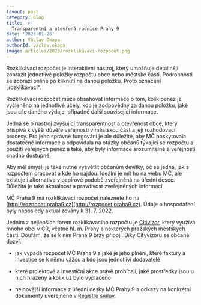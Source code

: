 ```yaml
---
layout: post
category: blog
title:  >-
  Transparentní a otevřená radnice Prahy 9
date: '2023-01-26'
author: Václav Okapa
authorId: vaclav.okapa
image: articles/2023/rozklikavaci-rozpocet.png
---
```

Rozklikávací rozpočet je interaktivní nástroj, který umožňuje detailněji zobrazit jednotlivé položky rozpočtu obce nebo městské části. Podrobnosti se zobrazí online po kliknutí na danou položku. Proto označení „rozklikávací“.

Rozklikávací rozpočet může obsahovat informace o tom, kolik peněz je vyčleněno na jednotlivé účely, kdo je zodpovědný za danou položku, jaké jsou cíle daného výdaje, případně další související informace.

Jedná se o nástroj zvyšující transparentnost a otevřenost obce, který přispívá  k vyšší důvěře veřejnosti v městskou část a její rozhodovací procesy. Pro jeho správné fungování je ale důležité, aby MČ poskytovala dostatečné informace a odpovídala na otázky občanů týkající se rozpočtu a použití veřejných peněz a také, aby byly informace srozumitelné a veřejnosti snadno dostupné.

Aby měl smysl, je také nutné vysvětlit občanům devítky, oč se jedná, jak s rozpočtem pracovat a kde ho najdou. Ideální je mít ho na webu MČ, ale existuje i alternativa v papírové podobě zveřejněná na úřední desce. Důležitá je také aktuálnost a pravdivost zveřejněných informací.

MČ Praha 9 má rozklikávací rozpočet naleznete ho na [http://rozpocet.praha9.cz](http://rozpocet.praha9.cz). Údaje o hospodaření byly naposledy aktualizovány k 31. 7. 2022.

Jedním z nejlepších forem rozklikávacího rozpočtu je [Citivizor](https://cityvizor.cz/), který využívá mnoho obcí v ČR, včetně hl. m. Prahy a některých pražských městských částí. Doufám, že se k nim Praha 9 brzy připojí. Díky Cityvizoru se občané dozví:

- jak vypadá rozpočet MČ Praha 9 a jaké je jeho plnění, které faktury a investice se k němu vážou a kdo jsou jednotliví dodavatelé

- které projektové a investiční akce právě probíhají, jaké prostředky jsou u nich hrazeny a kolik už bylo vyplaceno

- nejnovější informace z úřední desky MČ Prahy 9 a odkazy na konkrétní dokumenty uveřejněné v [Registru smluv](https://smlouvy.gov.cz/).